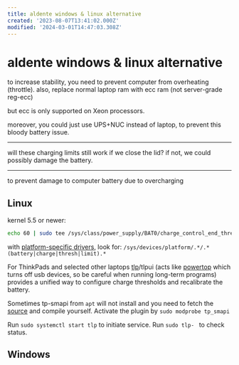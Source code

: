 ```yaml
---
title: aldente windows & linux alternative
created: '2023-08-07T13:41:02.000Z'
modified: '2024-03-01T14:47:03.308Z'
---
```


# aldente windows & linux alternative

to increase stability, you need to prevent computer from overheating (throttle). also, replace normal laptop ram with ecc ram (not server-grade reg-ecc)

but ecc is only supported on Xeon processors.

moreover, you could just use UPS+NUC instead of laptop, to prevent this bloody battery issue.

----

will these charging limits still work if we close the lid? if not, we could possibly damage the battery.

----

to prevent damage to computer battery due to overcharging

## Linux

kernel 5.5 or newer:

```bash
echo 60 | sudo tee /sys/class/power_supply/BAT0/charge_control_end_threshold
```

with [platform-specific drivers](https://unix.stackexchange.com/questions/48534/how-to-adjust-charging-thresholds-of-laptop-battery), look for: `/sys/devices/platform/.*/.*(battery|charge|thresh|limit).*`

For ThinkPads and selected other laptops [tlp](https://linrunner.de/tlp)/tlpui (acts like [powertop](https://01.org/powertop/) which turns off usb devices, so be careful when running long-term programs) provides a unified way
 to configure charge thresholds and recalibrate the battery.

Sometimes tp-smapi from `apt` will not install and you need to fetch the [source]() and compile yourself. Activate the plugin by `sudo modprobe tp_smapi`

Run `sudo systemctl start tlp` to initiate service. Run `sudo tlp- ` to check status.

## Windows
